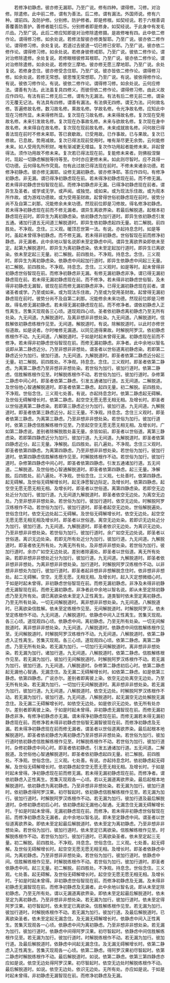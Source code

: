 <!-- { "loadSidebar": true } -->
　　若修净初静虑。彼亦修无漏耶。乃至广说。修有四种。谓得修。习修。对治修。除遣修。此中前二修。谓有为善法。后二修。谓有漏法。外国师说。修有六种。谓前四。及防护修。分别修。防护修者。即是修根。如契经说。若于六根善调善覆善防善护。善修者能引后乐。分别修者即是修身。如契经说。于此身中有发毛爪齿。乃至广说。此后二修应知即是对治修除遣修摄。是故修唯有四。此中依二修作论。谓得修习修。如余处说。若修法智彼亦修类智耶。乃至广说。彼亦依二修作论。谓得修习修。余处复说。若道过去彼道一切已修已安耶。乃至广说。彼亦依二修作论。谓得修习修。如余处说。若修身彼修戒耶。乃至广说。彼依二修作论。谓对治修除遣修。余处复说。若修眼根彼修耳根耶。乃至广说。彼亦依二修作论。谓对治修除遣修。如余处说。若修空三摩地。彼亦修无愿三摩地耶。乃至广说。余处复说。若修身念住。彼亦修受念住耶。乃至广说。彼亦皆依二修作论。谓得修习修。如余处说。若修无常想。彼思惟无常想耶。乃至广说。有说。彼依得修作论。有说。彼依习修作论。有说。彼依二修作论。谓得修习修。如余处说。云何应修法。谓善有为法。此法虽复具四修义。而彼但依二修作论。谓得修习修。由此义故应作四句。有法有前二修无后二修。谓有为无漏法。有法有后二修无前二修。谓染污无覆无记法。有法具有四修。谓善有漏法。有法俱无四修。谓无为法。问何故名修。答遍修故名修。数习故名修。熏故名修。学故名修。令光净故名修。应知此中现在习修所显。未来得修所显。复次现在习故名修。未来得故名修。复次现在受用故名修。未来引发故名修。复次现在办事故名修。未来与欲故名修。复次现在身中故名修。未来得自在故名修。复次现在现前故名修。未来成就故名修。问何故已得善法现在前时不修未来耶。答已衰歇故。已受用故。已作事故。已与果故。复次已修故。已息故。势用减故。复次已得法现前受用时。唯有渐尽更无余势。云何能修未来。如人受用先所积财。唯有渐减更无增益。复次作功用起者能修未来。非起曾得法。须作功用故不修未来。复次若已得法现在前。复能修未来者。则佛般涅槃时。现起一切静虑解脱等持等至。尔时亦应更修未来。如此则尽智时。应不具得一切功德。云何得名所作究竟。勿有此过故已得法现在前时。不修未来诸余功德。若修净初静虑。彼亦修无漏耶。设修无漏初静虑。彼亦修净耶。答应作四句。有修净初静虑。非无漏。谓已得净初静虑现在前。若未得净初静虑现在前。而不修无漏。若未得非初静虑世俗智现在前。而修净初静虑非无漏。已得净初静虑现在前者。谓异生及圣者。或学或无学。或声闻。或独觉。或如来。或为现法乐住故。或为观本所作故。或为游戏功德故。或为受用圣财故。起曾得世俗初静虑现在前时。彼势分尚不及自第二刹那。况能修余未来功德。然现前位即是习修故。得名修净初静虑。若未得净初静虑现在前而不修无漏者。谓异生离欲界染。若最后解脱道。起根本初静虑现在前时。即异生为离初静虑染。依初静虑为加行道时。即异生依初静虑引发五通。诸加行道五无间道三解脱道时。即异生依初静虑起四无量。初二解脱。前四胜处。不净观。念住。三义观。暖顶忍世第一法。有说。亦起持息念时。如是等时。虽起未曾得净初静虑。而不修无漏。若未得非初静虑。世俗智现在前而修净初静虑。非无漏者。此中余地以智名说即未至定静虑中间。谓异生离欲界染即依未至定。起第九解脱道时。即异生为离初静虑染。依未至定起加行道时。即异生已离欲染。依未至定起三无量。初二解脱。前四胜处。不净观。持息念。念住。三义观时。即异生为离初静虑染。依静虑中间起加行道时。即异生依静虑中间起三无量。初二解脱。前四胜处。不净观。持息念。念住。三义观时。如是等时。起未曾得非初静虑世俗智现在前。而修净初静虑非无漏。有修无漏初静虑非净。谓已得无漏初静虑现在前。若未得无漏初静虑现在前。而不修净。若未得非初静虑世俗智。及未得非初静虑无漏智。彼现在前而修无漏初静虑非净。已得无漏初静虑现在前者。谓诸圣者或学。乃至或如来。或为现法乐住故。乃至或为受用圣财故。起曾得无漏初静虑现在前时。彼势分尚不及自第二刹那。况能修余未来功德。然现前位即是习修故。得名修无漏初静虑。若未得无漏初静虑现在前。而不修净者。谓依初静虑入正性离生。苦集灭现观各三心顷。道现观四心顷。圣者依初静虑离初静虑乃至无所有处染。九无间道。九解脱道时。及离非想非非想处染。九无间道。八解脱道时。信胜解依初静虑练根作见至。无间道。解脱道时。有说。除解脱道时。以此时亦修世俗道故。如是说者。尔时唯修无漏道。以同见道得果故。时解脱阿罗汉。依初静虑练根作不动。九无间道。八解脱道时。于如是时起未曾得无漏。初静虑现在前而不修净。若未得非初静虑世俗智现在前。而修无漏初静虑。非净者。此中余地以智名说即从第二静虑近分。乃至非想非非想处。谓圣者以世俗道离初静虑染。若即第二静虑近分为加行。彼加行道。九无间道。九解脱道时。即圣者依第二静虑近分起三无量。初二解脱。前四胜处。不净观。持息念。念住。三义观时。即圣者依第二静虑。为离第二静虑乃至非想非非想处染。若世俗为加行。彼加行道时。依第二静虑。信胜解练根作见至。时解脱练根作不动。若世俗为加行。彼加行道时。杂修第二静虑中间心时。即圣者依第二静虑。引发五通诸加行道。五无间道。二解脱道。及世俗他心智通解脱道时。即圣者依第二静虑。起四无量。初二解脱。前四胜处。不净观。世俗念住。三义观七处善。有说。亦起持息念时。依第二静虑起无碍解。及世俗无碍解增长时。依第二静虑。起空空无愿无愿无相无相。及增长时。即圣者以世俗道离第二静虑染。若即第三静虑近分为加行。彼加行道。九无间道。九解脱道时。即圣者依第三静虑近分。起三无量。不净观。持息念。念住三义观时。即圣者依第三静虑。为离第三静虑。乃至非想非非想处染。若世俗为加行。彼加行道时。依第三静虑信胜解练根作见至。乃至起空空无愿无愿无相无相。及增长时。广如第二静虑说。差别者除解脱胜处喜无量。余皆如前。即圣者以世俗道。离第三静虑染。若即第四静虑近分为加行。彼加行道。九无间道。九解脱道时。即圣者依第四静虑近分。起三无量。净解脱。后四胜处。前八遍处。不净观。念住三义观时。即圣者依第四静虑。为离第四静虑。乃至非想非非想处染。若世俗为加行。彼加行道时。依第四静虑信胜解练根作见至。时解脱练根作不动。若世俗为加行。彼加行道时。杂修第四静虑中间心时。即圣者依第四静虑。引发五通诸加行道。五无间道。二解脱道。及世俗他心智通解脱道时。即圣者依第四静虑。起三无量。净解脱。后四胜处。前八遍处。不净观。世俗念住。三义观。七处善时。依第四静虑。起无碍解。及世俗无碍解增长时。起无诤愿智边际定。及增长时。依第四静虑。起空空无愿无愿无相无相。及增长时。即圣者以世俗道。离第四静虑染。若即空无边处近分为加行。彼加行道。九无间道九解脱道时。即圣者依空无边处。为离空无边处。乃至非想非非想处染。若世俗为加行。彼加行道时。依空无边处。时解脱阿罗汉练根作不动。若世俗为加行。彼加行道时。即圣者起空无边处。世俗解脱遍处。世俗念住时。依空无边处起二无碍解。及世俗无碍解增长时。依空无边处。起空空无愿无愿无相无相及增长时。即圣者以世俗道。离空无边处染。若即识无边处近分为加行。彼加行道。九无间道。九解脱道时。即圣者依识无边处。为离识无边处。乃至非想非非想处染。若世俗为加行。彼加行道时。余广如空无边处说。即圣者以世俗道。离识无边处染。若即无所有处近分为加行。彼加行道。九无间道。九解脱道时。即圣者依无所有处。为离无所有处。及非想非非想处染。若世俗为加行。彼加行道时。余亦广如空无边处说。差别者除遍处。即圣者以世俗道。离无所有处染。若即非想非非想处近分为加行。彼加行道。九无间道。九解脱道时。即圣者依非想非非想处。为离非想非非想处染。加行道时。时解脱阿罗汉练根作不动。以非想非非想处为加行。彼加行道时。即圣者起非想非非想解脱念住时。依非想非非想处。起二无碍解。空空。无愿无愿。无相无相。及增长时。起入灭定想微细心时。于如是时起未曾得。非初静虑世俗智现在前。而修无漏初静虑。非净及未得非初静虑无漏智现在前。而修无漏初静虑。非净者此中余地以智名说。即从未至定除初静虑乃至无所有处。谓已离欲染依未至定入正性离生。道类智时依未至定离初静虑。乃至无所有处染。一切无间解脱道时。离非想非非想处染。九无间道。八解脱道时。已离欲染信胜解。依未至定练根作见至。无间解脱道时。时解脱阿罗汉。依未至定练根作不动。九无间道。八解脱道时。依静虑中间入正性离生。苦集灭现观。各三心顷。道现观四心顷。依静虑中间。离初静虑。乃至无所有处染。一切无间解脱道时。离非想非非想处染。九无间道。八解脱道时。依静虑中间信胜解练根作见至。无间解脱道时。时解脱阿罗汉练根作不动。九无间道。八解脱道时。依第二静虑入正性离生。苦集灭现观。各三心顷。道现观四心顷。依第二静虑。离第二静虑。乃至无所有处染。若无漏为加行。一切加行无间解脱道时。离非想非非想处染。若无漏为加行。诸加行道。九无间道。八解脱道时。依第二静虑。信胜解练根作见至。若无漏为加行。彼加行无间解脱道时。时解脱阿罗汉练根作不动。若无漏为加行。彼加行道。九无间道。八解脱道时。杂修第二静虑初后心时。依第二静虑起无漏他心智通。无漏念住。及无漏二无碍解增长时。如依第二静虑。如是依第三静虑。依第四静虑。广说亦尔。差别者即离彼上染。依空无边处离空无边处。乃至无所有处染。若无漏为加行。一切加行无间解脱道时。离非想非非想处染。若无漏为加行。彼加行道。九无间道。八解脱道时。依空无边处。时解脱阿罗汉练根作不动。若无漏为加行。彼加行道。九无间道。八解脱道时。起无漏空无边处解脱无漏念住。及无漏二无碍解增长时。如依空无边处。如是依识无边处。依无所有处亦尔。差别者即离彼上染。于如是时起未曾得。非初静虑无漏智现在前。而修无漏初静虑非净。有修净初静虑亦无漏。谓未得净初静虑现在前。而修无漏若未得无漏初静虑现在前。而修净若未得非初静虑世俗智无漏智彼现在前。而修净初静虑及无漏。若未得净初静虑现在前而修无漏者。谓圣者以世俗道离欲界染。最后起根本地解脱道时。即圣者依初静虑为离初静虑乃至非想非非想处染。若世俗为加行。彼加行道时依初静虑信胜解练根作见至。时解脱练根作不动。若世俗为加行。彼加行道时。杂修初静虑中间心时。即圣者依初静虑。引发五通诸加行道。五无间道。二解脱道。及世俗他心智通解脱道时。即圣者依初静虑起四无量。初二解脱。前四胜处。不净观。世俗念住。三义观。七处善。有说。亦起持息念时。依初静虑起无碍解。及世俗无碍解增长时。依初静虑起空空无愿无愿无相无相。及增长时。于如是时起未曾得。净初静虑现在前而修无漏。若未得无漏初静虑现在前。而修净者。谓依初静虑入正性离生。苦集灭现观各一心顷。若以无漏道离欲界染。最后起根本地解脱道时。依初静虑为离初静虑。乃至非想非非想处染。若无漏为加行。彼加行道时。依初静虑得阿罗汉果。初尽智起时。依初静虑信胜解练根作见至。若无漏为加行。彼加行道时。时解脱阿罗汉练根作不动。若无漏为加行。彼加行道及最后解脱道时。杂修初静虑初后心时。依初静虑起无漏他心智通。无漏念住无漏无碍解增长时。于如是时起未曾得。无漏初静虑现在前。而修净。若未得非初静虑世俗智现在前。而修净初静虑及无漏者。此中余地以智名说。即未至定静虑中间。谓圣者以世俗道离欲界染。即依未至定起最后解脱道时。依未至定为离初静虑。乃至非想非非想处染。若世俗为加行。彼加行道时。依未至定已离欲染。信胜解练根作见至。时解脱练根作不动。若世俗为加行。彼加行道时。已离欲染圣者。依未至定起三无量。初二解脱。前四胜处。不净观。持息念。世俗念住。三义观。七处善。起无碍解。及世俗无碍解增长时。起空空无愿无愿无相无相。及增长时。即圣者依静虑中间。为离初静虑。乃至非想非非想处染。若世俗为加行。彼加行道时。依静虑中间。信胜解练根作见至。时解脱练根作不动。若世俗为加行。彼加行道时。即圣者依静虑中间。起三无量。初二解脱。前四胜处。不净观。持息念。世俗念住。三义观。七处善。起无碍解。及世俗无碍解增长时。起空空无愿无愿无相无相。及增长时。于如是时起未曾得。非初静虑世俗智现在前。而修净初静虑及无漏。及未得非初静虑无漏智现在前。而修净初静虑及无漏者。此中余地以智名说。即从未至定除初静虑。乃至无所有处。谓以无漏道离欲界染。即依未至定起最后解脱道时。依未至定为离初静虑。乃至非想非非想处染。若无漏为加行。彼加行道时。依未至定得阿罗汉果。初尽智起时。依未至定已离欲染。信胜解练根作见至。若无漏为加行。彼加行道时。时解脱练根作不动。若无漏为加行。彼加行道。及最后解脱道时。已离欲染圣者。依未至定起无漏念住。及无漏无碍解增长时。依静虑中间入正性离生。苦集灭现观各一心顷。依静虑中间为离初静虑。乃至非想非非想处染。若无漏为加行。彼加行道时。依静虑中间得阿罗汉果。初尽智起时。依静虑中间信胜解练根作见至。若无漏为加行。彼加行道时。时解脱练根作不动。若无漏为加行。彼加行道。及最后解脱道时。依静虑中间起无漏念住。及无漏无碍解增长时。依第二静虑入正性离生。苦集灭现观各一心顷。依第二静虑。得阿罗汉果初尽智起时。依第二静虑时解脱练根作不动。最后解脱道时。如说。依第二静虑。依第三第四静虑亦应如是说。依空无边处得阿罗汉果。初尽智起时。依空无边处时解脱练根作不动。最后解脱道时。如说。依空无边处。依识无边处。无所有处。亦应如是说。于如是时起未曾得。非初静虑无漏智现在前。而修净初静虑及无漏。
